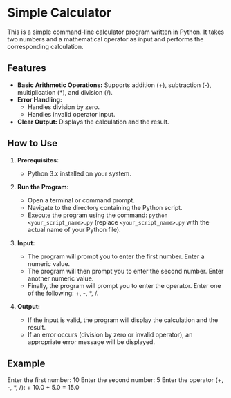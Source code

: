 # Simple Calculator

This is a simple command-line calculator program written in Python. It takes two numbers and a mathematical operator as input and performs the corresponding calculation.

## Features

* **Basic Arithmetic Operations:** Supports addition (+), subtraction (-), multiplication (\*), and division (/).
* **Error Handling:**
    * Handles division by zero.
    * Handles invalid operator input.
* **Clear Output:** Displays the calculation and the result.

## How to Use

1.  **Prerequisites:**
    * Python 3.x installed on your system.

2.  **Run the Program:**
    * Open a terminal or command prompt.
    * Navigate to the directory containing the Python script.
    * Execute the program using the command: `python <your_script_name>.py` (replace `<your_script_name>.py` with the actual name of your Python file).

3.  **Input:**
    * The program will prompt you to enter the first number. Enter a numeric value.
    * The program will then prompt you to enter the second number. Enter another numeric value.
    * Finally, the program will prompt you to enter the operator. Enter one of the following: +, -, \*, /.

4.  **Output:**
    * If the input is valid, the program will display the calculation and the result.
    * If an error occurs (division by zero or invalid operator), an appropriate error message will be displayed.

## Example
Enter the first number: 10
Enter the second number: 5
Enter the operator (+, -, *, /): +
10.0 + 5.0 = 15.0
